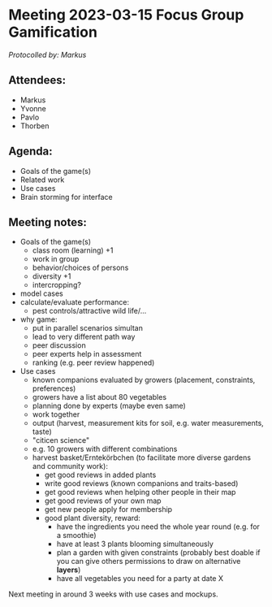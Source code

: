 # Meeting 2023-03-15 Focus Group Gamification

_Protocolled by: Markus_

## Attendees:

-   Markus
-   Yvonne
-   Pavlo
-   Thorben

## Agenda:

- Goals of the game(s)
- Related work
- Use cases
- Brain storming for interface

## Meeting notes:

- Goals of the game(s)
   - class room (learning) +1
   - work in group
   - behavior/choices of persons
   - diversity +1
   - intercropping?
- model cases
- calculate/evaluate performance:
   - pest controls/attractive wild life/...
- why game:
   - put in parallel scenarios simultan
   - lead to very different path way
   - peer discussion
   - peer experts help in assessment
   - ranking (e.g. peer review happened) 
- Use cases 
   - known companions evaluated by growers (placement, constraints, preferences)
   - growers have a list about 80 vegetables
   - planning done by experts (maybe even same)
   - work together
   - output (harvest, measurement kits for soil, e.g. water measurements, taste)
   - "citicen science"
   - e.g.  10 growers with different combinations
   - harvest basket/Erntekörbchen (to facilitate more diverse gardens and community work):
      - get good reviews in added plants
      - write good reviews (known companions and traits-based)
      - get good reviews when helping other people in their map
      - get good reviews of your own map
      - get new people apply for membership
      - good plant diversity, reward:
         - have the ingredients you need the whole year round (e.g. for a smoothie)
         - have at least 3 plants blooming simultaneously
         - plan a garden with given constraints (probably best doable if you can give others permissions to draw on alternative **layers**)
         - have all vegetables you need for a party at date X
    
Next meeting in around 3 weeks with use cases and mockups.
